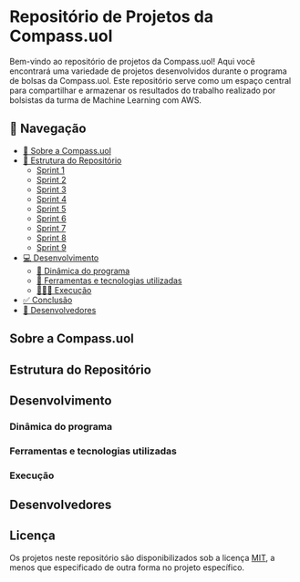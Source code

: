 # Repositório de Projetos da Compass.uol

Bem-vindo ao repositório de projetos da Compass.uol! Aqui você encontrará uma variedade de projetos desenvolvidos durante o programa de bolsas da Compass.uol. Este repositório serve como um espaço central para compartilhar e armazenar os resultados do trabalho realizado por bolsistas da turma de Machine Learning com AWS.

## 📌 Navegação

- [📝 Sobre a Compass.uol](#introdução)
- [📁 Estrutura do Repositório](#estrutura-do-repositorio)
    - [Sprint 1]()
    - [Sprint 2]()
    - [Sprint 3]()
    - [Sprint 4]()
    - [Sprint 5]()
    - [Sprint 6]()
    - [Sprint 7]()
    - [Sprint 8]()
    - [Sprint 9]()
- [💻 Desenvolvimento](#desenvolvimento)
  - [🚀 Dinâmica do programa](#como-funciona-o-programa)
  - [🔧 Ferramentas e tecnologias utilizadas](#ferramentas-e-tecnologias-utilizadas)
  - [👩🏻‍💻 Execução](#execução)
- [✅ Conclusão](#conclusão)
- [👥 Desenvolvedores](#equipe)


## Sobre a Compass.uol

## Estrutura do Repositório

## Desenvolvimento

### Dinâmica do programa

### Ferramentas e tecnologias utilizadas

### Execução

## Desenvolvedores

## Licença

Os projetos neste repositório são disponibilizados sob a licença [MIT](https://opensource.org/licenses/MIT), a menos que especificado de outra forma no projeto específico.